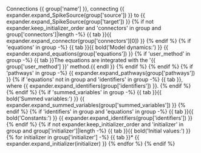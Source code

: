 Connections {{ group['name'] }}, connecting {{ expander.expand_SpikeSource(group['source']) }} to {{ expander.expand_SpikeSource(group['target']) }}
{% if not expander.keep_initializer_order and 'connectors' in group and group['connectors']|length -%}
    {{ tab }}{{ expander.expand_connector(group['connectors'][0]) }}
{% endif %}
{% if 'equations' in group -%}
    {{ tab }}{{ bold('Model dynamics:') }}
    {{ expander.expand_equations(group['equations']) }}
    {% if 'user_method' in group -%}
        {{ tab }}The equations are integrated with the '{{ group['user_method'] }}' method.{{ endll }}
    {% endif %}
{% endif %}
{% if 'pathways' in group -%}
    {{ expander.expand_pathways(group['pathways']) }}
    {% if 'equations' not in group and 'identifiers' in group -%}
        {{ tab }}, where {{ expander.expand_identifiers(group['identifiers']) }}.
    {% endif %}
{% endif %}
{% if 'summed_variables' in group -%}
    {{ tab }}{{ bold('Summed variables:') }}
    {{ expander.expand_summed_variables(group['summed_variables']) }}
{% endif %}
{% if 'identifiers' in group and 'equations' in group -%}
    {{ tab }}{{ bold('Constants:') }} {{ expander.expand_identifiers(group['identifiers']) }}
{% endif %}
{% if not expander.keep_initializer_order and 'initializer' in group and group['initializer']|length -%}
    {{ tab }}{{ bold('Initial values:') }}
    {% for initializer in group['initializer'] -%}
        {{ tab }}* {{ expander.expand_initializer(initializer) }}
    {% endfor %}
{% endif %}

